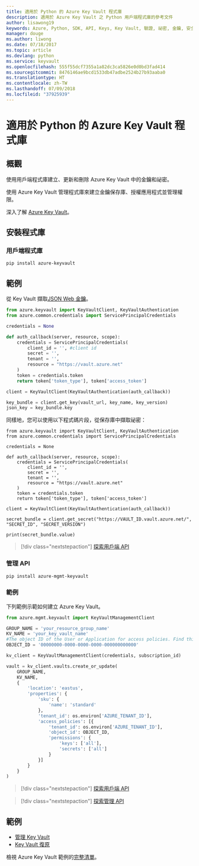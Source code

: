 ```yaml
---
title: 適用於 Python 的 Azure Key Vault 程式庫
description: 適用於 Azure Key Vault 之 Python 用戶端程式庫的參考文件
author: lisawong19
keywords: Azure, Python, SDK, API, Keys, Key Vault, 驗證, 祕密, 金鑰, 安全性
manager: douge
ms.author: liwong
ms.date: 07/18/2017
ms.topic: article
ms.devlang: python
ms.service: keyvault
ms.openlocfilehash: 555f55dcf7355a1a82dc3ca5826e0d0bd3fad414
ms.sourcegitcommit: 8476146ae9bcd1533db47adbe2524b27b93aaba0
ms.translationtype: HT
ms.contentlocale: zh-TW
ms.lasthandoff: 07/09/2018
ms.locfileid: "37925939"
---
```

# <a name="azure-key-vault-libraries-for-python"></a>適用於 Python 的 Azure Key Vault 程式庫

## <a name="overview"></a>概觀

使用用戶端程式庫建立、更新和刪除 Azure Key Vault 中的金鑰和祕密。

使用 Azure Key Vault 管理程式庫來建立金鑰保存庫、授權應用程式並管理權限。 

深入了解 [Azure Key Vault](/azure/key-vault/key-vault-whatis)。

## <a name="install-the-libraries"></a>安裝程式庫

### <a name="client-library"></a>用戶端程式庫

```bash
pip install azure-keyvault
```

## <a name="examples"></a>範例

從 Key Vault 擷取[JSON Web 金鑰](https://tools.ietf.org/html/draft-ietf-jose-json-web-key-18)。

```python
from azure.keyvault import KeyVaultClient, KeyVaultAuthentication
from azure.common.credentials import ServicePrincipalCredentials

credentials = None

def auth_callback(server, resource, scope):
    credentials = ServicePrincipalCredentials(
        client_id = '', #client id
        secret = '',
        tenant = '',
        resource = "https://vault.azure.net"
    )
    token = credentials.token
    return token['token_type'], token['access_token']

client = KeyVaultClient(KeyVaultAuthentication(auth_callback))

key_bundle = client.get_key(vault_url, key_name, key_version)
json_key = key_bundle.key
```

同樣地，您可以使用以下程式碼片段，從保存庫中擷取祕密：

```
from azure.keyvault import KeyVaultClient, KeyVaultAuthentication
from azure.common.credentials import ServicePrincipalCredentials

credentials = None

def auth_callback(server, resource, scope):
    credentials = ServicePrincipalCredentials(
        client_id = '',
        secret = '',
        tenant = '',
        resource = "https://vault.azure.net"
    )
    token = credentials.token
    return token['token_type'], token['access_token']

client = KeyVaultClient(KeyVaultAuthentication(auth_callback))

secret_bundle = client.get_secret("https://VAULT_ID.vault.azure.net/", "SECRET_ID", "SECRET_VERSION")

print(secret_bundle.value)
```

> [!div class="nextstepaction"]
> [探索用戶端 API](/python/api/overview/azure/keyvault/client)

### <a name="management-api"></a>管理 API

```bash
pip install azure-mgmt-keyvault
```

### <a name="example"></a>範例
下列範例示範如何建立 Azure Key Vault。 

```python
from azure.mgmt.keyvault import KeyVaultManagementClient

GROUP_NAME = 'your_resource_group_name'
KV_NAME = 'your_key_vault_name'
#The object ID of the User or Application for access policies. Find this number in the portal
OBJECT_ID = '00000000-0000-0000-0000-000000000000'

kv_client = KeyVaultManagementClient(credentials, subscription_id)

vault = kv_client.vaults.create_or_update(
    GROUP_NAME,
    KV_NAME,
    {
        'location': 'eastus',
        'properties': {
            'sku': {
                'name': 'standard'
            },
            'tenant_id': os.environ['AZURE_TENANT_ID'],
            'access_policies': [{
                'tenant_id': os.environ['AZURE_TENANT_ID'],
                'object_id': OBJECT_ID,
                'permissions': {
                    'keys': ['all'],
                    'secrets': ['all']
                }
            }]
        }
    }
)
```
> [!div class="nextstepaction"]
> [探索用戶端 API](/python/api/overview/azure/keyvault/client)

> [!div class="nextstepaction"]
> [探索管理 API](/python/api/overview/azure/keyvault/management)

## <a name="samples"></a>範例
* [管理 Key Vault][1] 
* [Key Vault 復原][2]

[1]: https://azure.microsoft.com/resources/samples/key-vault-python-manage/
[2]: https://azure.microsoft.com/resources/samples/key-vault-recovery-python/

檢視 Azure Key Vault 範例的[完整清單](https://azure.microsoft.com/resources/samples/?platform=python&term=key+vault)。 
